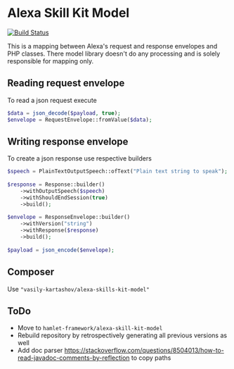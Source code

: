 Alexa Skill Kit Model
===

[![Build Status](https://travis-ci.org/vasily-kartashov/alexa-skills-kit-model.svg?branch=master)](https://travis-ci.org/vasily-kartashov/alexa-skills-kit-model)

This is a mapping between Alexa's request and response envelopes and PHP classes. 
There model library doesn't do any processing and is solely responsible for mapping only.

Reading request envelope
---

To read a json request execute

```php
$data = json_decode($payload, true);
$envelope = RequestEnvelope::fromValue($data);
```

Writing response envelope
---

To create a json response use respective builders

```php
$speech = PlainTextOutputSpeech::ofText("Plain text string to speak");
    
$response = Response::builder()
    ->withOutputSpeech($speech)
    ->withShouldEndSession(true)
    ->build();
    
$envelope = ResponseEnvelope::builder()
    ->withVersion("string")
    ->withResponse($response)
    ->build();
    
$payload = json_encode($envelope);
```

Composer
---

Use `"vasily-kartashov/alexa-skills-kit-model"`


ToDo
---

- Move to `hamlet-framework/alexa-skill-kit-model`
- Rebuild repository by retrospectively generating all previous versions as well
- Add doc parser https://stackoverflow.com/questions/8504013/how-to-read-javadoc-comments-by-reflection to copy paths
